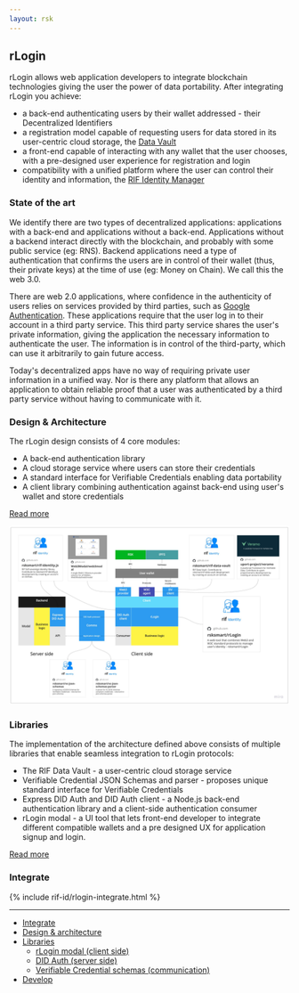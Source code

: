 ```yaml
---
layout: rsk
---
```


## rLogin

rLogin allows web application developers to integrate blockchain technologies giving the user the power of data portability. After integrating rLogin you achieve:
- a back-end authenticating users by their wallet addressed - their Decentralized Identifiers
- a registration model capable of requesting users for data stored in its user-centric cloud storage, the [Data Vault](../data-vault)
- a front-end capable of interacting with any wallet that the user chooses, with a pre-designed user experience for registration and login
- compatibility with a unified platform where the user can control their identity and information, the [RIF Identity Manager](../manager)

### State of the art

We identify there are two types of decentralized applications: applications with a back-end and applications without a back-end. Applications without a backend interact directly with the blockchain, and probably with some public service (eg: RNS). Backend applications need a type of authentication that confirms the users are in control of their wallet (thus, their private keys) at the time of use (eg: Money on Chain). We call this the web 3.0.

There are web 2.0 applications, where confidence in the authenticity of users relies on services provided by third parties, such as [Google Authentication](https://developers.google.com/identity). These applications require that the user log in to their account in a third party service. This third party service shares the user's private information, giving the application the necessary information to authenticate the user. The information is in control of the third-party, which can use it arbitrarily to gain future access.

Today's decentralized apps have no way of requiring private user information in a unified way. Nor is there any platform that allows an application to obtain reliable proof that a user was authenticated by a third party service without having to communicate with it.

### Design & Architecture

The rLogin design consists of 4 core modules:

- A back-end authentication library
- A cloud storage service where users can store their credentials
- A standard interface for Verifiable Credentials enabling data portability
- A client library combining authentication against back-end using user's wallet and store credentials

[Read more](./architecture)

![rlogin-architecture](./assets/rlogin-architecture.jpg)

### Libraries

The implementation of the architecture defined above consists of multiple libraries that enable seamless integration to rLogin protocols:
- The RIF Data Vault - a user-centric cloud storage service
- Verifiable Credential JSON Schemas and parser - proposes unique standard interface for Verifiable Credentials
- Express DID Auth and DID Auth client - a Node.js back-end authentication library and a client-side authentication consumer
- rLogin modal - a UI tool that lets front-end developer to integrate different compatible wallets and a pre designed UX for application signup and login.

[Read more](./implementation)

### Integrate

<!-- TODO: demo video -->

{% include rif-id/rlogin-integrate.html %}

---

- [Integrate](integrate)
- [Design & architecture](architecture)
- [Libraries](libraries)
  - [rLogin modal (client side)](libraries/modal)
  - [DID Auth (server side)](libraries/express-did-auth)
  - [Verifiable Credential schemas (communication)](libraries/vc-json-schemas)
- [Develop](develop)
